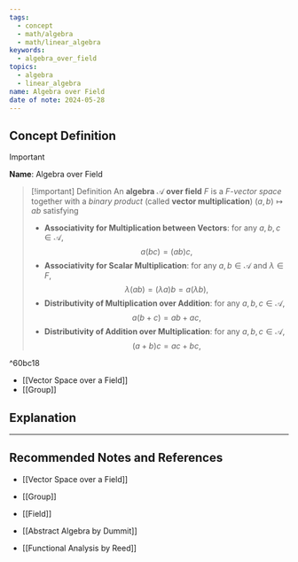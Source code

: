 ```yaml
---
tags:
  - concept
  - math/algebra
  - math/linear_algebra
keywords:
  - algebra_over_field
topics:
  - algebra
  - linear_algebra
name: Algebra over Field
date of note: 2024-05-28
---
```


## Concept Definition

>[!important]
>**Name**:  Algebra over Field

>[!important] Definition
>An **algebra** $\mathcal{A}$ **over field** $F$ is a *$F$-vector space* together with a *binary product* (called **vector multiplication**) $(a,b)\mapsto ab$ satisfying
>
>- **Associativity for Multiplication between Vectors**:  for any $a, b, c\in \mathcal{A}$,  $$a(bc)=(ab)c,$$
>- **Associativity for Scalar Multiplication**: for any $a, b\in \mathcal{A}$ and $\lambda \in F$,  $$\lambda(ab)=(\lambda a)b=a(\lambda b),$$
>- **Distributivity of Multiplication over Addition**: for any $a, b, c\in \mathcal{A}$,  $$a(b+c)=ab+ac,$$
>- **Distributivity of Addition over Multiplication**: for any $a, b, c\in \mathcal{A}$,  $$(a+b)c=ac+bc,$$

^60bc18


- [[Vector Space over a Field]]
- [[Group]]

## Explanation





-----------
##  Recommended Notes and References

- [[Vector Space over a Field]]
- [[Group]]
- [[Field]]


- [[Abstract Algebra by Dummit]]
- [[Functional Analysis by Reed]]